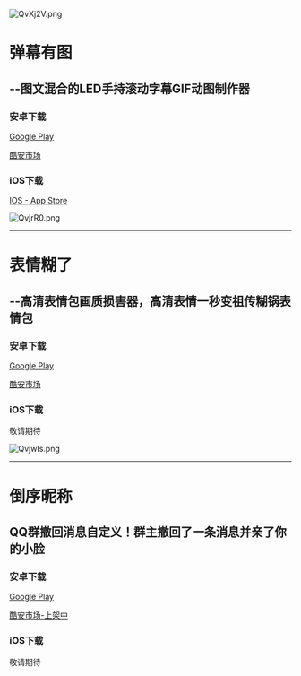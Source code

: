 
![QvXj2V.png](https://s2.ax1x.com/2019/12/21/QvXj2V.png)

# 弹幕有图
## --图文混合的LED手持滚动字幕GIF动图制作器


### 安卓下载

[Google Play](https://play.google.com/store/apps/details?id=milukun.flutter_app)

[酷安市场](https://www.coolapk.com/apk/244183)

### iOS下载

[IOS - App Store](https://apps.apple.com/cn/app/id1485570541)

![QvjrR0.png](https://s2.ax1x.com/2019/12/21/QvjrR0.png)

----

# 表情糊了
## --高清表情包画质损害器，高清表情一秒变祖传糊锅表情包

### 安卓下载

[Google Play](https://play.google.com/store/apps/details?id=milukun.nan.hutusq)

[酷安市场](https://www.coolapk.com/apk/244183)

### iOS下载

敬请期待

![QvjwIs.png](https://s2.ax1x.com/2019/12/21/QvjwIs.png)

----

# 倒序昵称
## QQ群撤回消息自定义！群主撤回了一条消息并亲了你的小脸

### 安卓下载

[Google Play](https://play.google.com/store/apps/details?id=nan.milukun.name_reverse)

[酷安市场-上架中]()

### iOS下载

敬请期待
